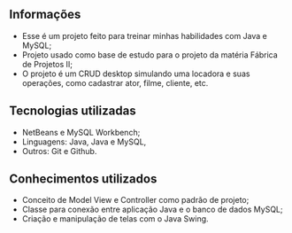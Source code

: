 ## Informações 

* Esse é um projeto feito para treinar minhas habilidades com Java e MySQL;
* Projeto usado como base de estudo para o projeto da matéria Fábrica de Projetos II;
* O projeto é um CRUD desktop simulando uma locadora e suas operações, como cadastrar ator, filme, cliente, etc.

## Tecnologias utilizadas

* NetBeans e MySQL Workbench;
* Linguagens: Java, Java e MySQL, 
* Outros: Git e Github.

## Conhecimentos utilizados 

* Conceito de Model View e Controller como padrão de projeto;
* Classe para conexão entre aplicação Java e o banco de dados MySQL;
* Criação e manipulação de telas com o Java Swing.

